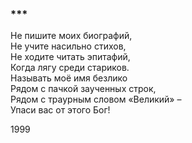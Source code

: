 ### \*\*\*

Не пишите моих биографий,  
Не учите насильно стихов,  
Не ходите читать эпитафий,  
Когда лягу среди стариков.  
Называть моё имя безлико  
Рядом с пачкой заученных строк,  
Рядом с траурным словом «Великий» –   
Упаси вас от этого Бог!

1999
